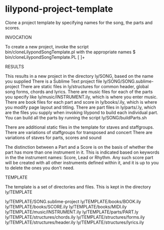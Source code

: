 # lilypond-project-template

Clone a project template by specifying names for the song, the parts and scores.

INVOCATION

To create a new project, invoke the script bin/cloneLilypondSongTemplate.pl with the appropriate names
$ bin/cloneLilypondSongTemplate.PL <SONG> [ <INSTRUMENT-TRANSPOSITION> ]+

RESULTS

This results in a new project in the directory ly/SONG, based on the name you supplied
There is a Sublime Text project file ly/SONG/SONG.sublime-project
There are static files in ly/structures for common header, global song forms, chords and lyrics.
There are music files for each of the parts you specify like ly/music/INSTRUMENT.ily, which is where you enter music.
There are book files for each part and score in ly/books/<INSTRUMENT-TRANSPOSITION>.ily, which is where you modify page layout and titling.
There are part files in ly/parts/<INSTRUMENT-TRANSPOSITION>.ly, which are the files you supply when invoking lilypond to build each individual part.
You can build all the parts by running the script ly/SONG/buildParts.sh

There are additional static files in the template for staves and staffgroups. 
There are variations of staffgroups for transposed and concert
There are variations of staves for parts, scores and sound 

The distinction between a Part and a Score is on the basis of whether the part has more than one instrument in it.
This is indicated based on keywords in the the instrument names: Score, Lead or Rhythm.
Any such score part will be created with all other instruments defined within it, and it is up to you to delete the ones you don't need.

TEMPLATE

The template is a set of directories and files.
This is kept in the directory ly/TEMPLATE

ly/TEMPLATE/SONG.sublime-project
ly/TEMPLATE/books/BOOK.ily
ly/TEMPLATE/books/SCORE.ily
ly/TEMPLATE/books/MIDI.ily
ly/TEMPLATE/music/INSTRUMENT.ily
ly/TEMPLATE/parts/PART.ly
ly/TEMPLATE/structures/chords.ily
ly/TEMPLATE/structures/forms.ily
ly/TEMPLATE/structures/header.ily
ly/TEMPLATE/structures/lyrics.ily

